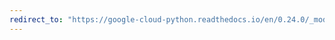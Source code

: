 ```yaml
---
redirect_to: "https://google-cloud-python.readthedocs.io/en/0.24.0/_modules/google/cloud/monitoring/resource.html"
---
```

